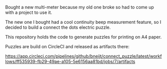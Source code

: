 Bought a new multi-meter because my old one broke so had to come up with a project to use it.

The new one I bought had a cool continuity beep measurement feature, so I decided to build a connect the dots electric puzzle.

This repository holds the code to generate puzzles for printing on A4 paper.

Puzzles are build on CircleCI and released as artifacts there:

https://app.circleci.com/pipelines/github/bneijt/connect_puzzle/latest/workflows/ff535939-fb29-49ae-a105-5e6156aa81bd/jobs/7/artifacts
